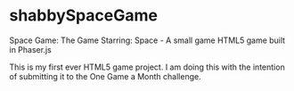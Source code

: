 shabbySpaceGame
===============

Space Game: The Game Starring: Space - A small game HTML5 game built in Phaser.js

This is my first ever HTML5 game project. 
I am doing this with the intention of submitting it to the One Game a Month challenge.
